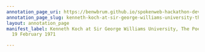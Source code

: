 ```yaml
---
annotation_page_uri: https://benwbrum.github.io/spokenweb-hackathon-development-noterms/annotations/kenneth-koch-at-sir-george-williams-university-the-poetry-series-19-february-1971-canvas-1-audience.json
annotation_page_slug: kenneth-koch-at-sir-george-williams-university-the-poetry-series-19-february-1971-canvas-1-audience
layout: annotation_page
manifest_label: Kenneth Koch at Sir George Williams University, The Poetry Series,
  19 February 1971

---
```

